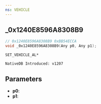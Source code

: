 ```yaml
---
ns: VEHICLE
---
```

## _0x1240E8596A8308B9

```c
// 0x1240E8596A8308B9 0xBB54ECCA
void _0x1240E8596A8308B9(Any p0, Any p1);
```

```
SET_VEHICLE_AL*

NativeDB Introduced: v1207
```

## Parameters
* **p0**:
* **p1**:
